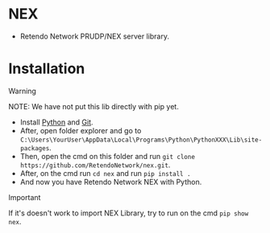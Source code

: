# NEX
- Retendo Network PRUDP/NEX server library.

# Installation
> [!WARNING]
> NOTE: We have not put this lib directly with pip yet.
- Install [Python](https://www.python.org/downloads/) and [Git](https://git-scm.com/downloads/).
- After, open folder explorer and go to `C:\Users\YourUser\AppData\Local\Programs\Python\PythonXXX\Lib\site-packages`.
- Then, open the cmd on this folder and run `git clone https://github.com/RetendoNetwork/nex.git`.
- After, on the cmd run `cd nex` and run `pip install .`
- And now you have Retendo Network NEX with Python.
> [!IMPORTANT]  
> If it's doesn't work to import NEX Library, try to run on the cmd `pip show nex`.
